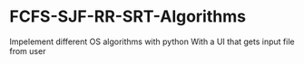 # FCFS-SJF-RR-SRT-Algorithms
Impelement different OS algorithms with python 
With a UI that gets input file from user
